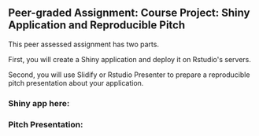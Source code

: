 ## Peer-graded Assignment: Course Project: Shiny Application and Reproducible Pitch
This peer assessed assignment has two parts. 

First, you will create a Shiny application and deploy it on Rstudio's servers. 

 Second, you will use Slidify or Rstudio Presenter to prepare a reproducible pitch presentation about your application.
 
 ### Shiny app here:
 
 
 ### Pitch Presentation:

